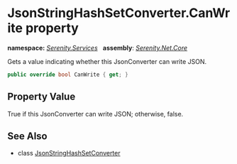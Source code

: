 # JsonStringHashSetConverter.CanWrite property
**namespace:** *[Serenity.Services](../../README.md#serenity.services-namespace)*   **assembly**: *[Serenity.Net.Core](../../README.md)*

Gets a value indicating whether this JsonConverter can write JSON.

```csharp
public override bool CanWrite { get; }
```

## Property Value

True if this JsonConverter can write JSON; otherwise, false.

## See Also

* class [JsonStringHashSetConverter](../JsonStringHashSetConverter.md)